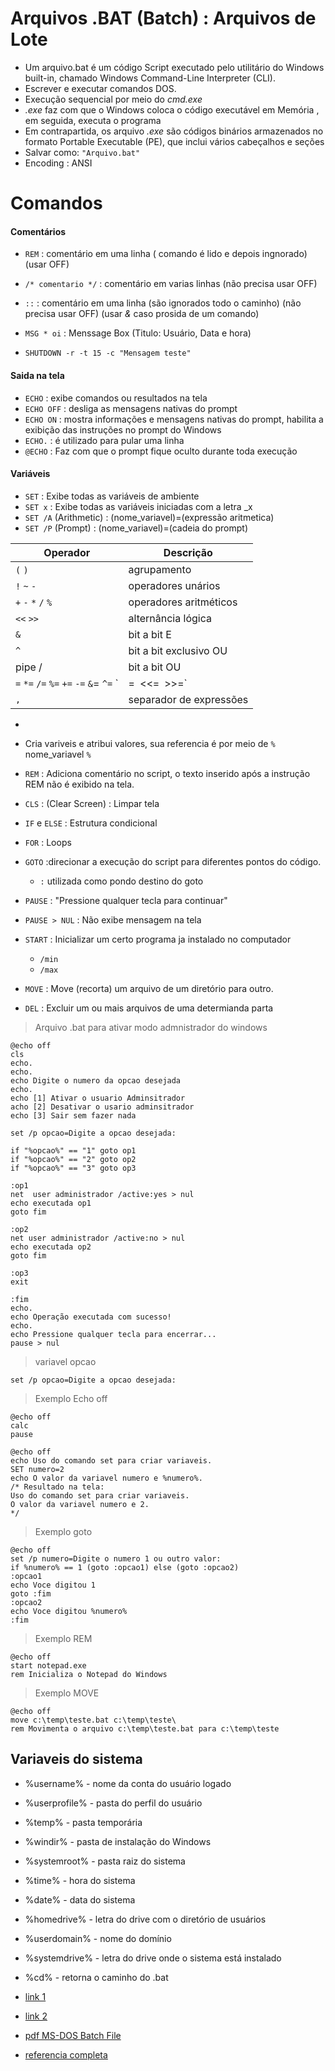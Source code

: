 # Arquivos .BAT (Batch) : Arquivos de Lote
- Um arquivo.bat é um código Script executado pelo utilitário do Windows built-in, chamado Windows Command-Line Interpreter (CLI).
- Escrever e executar comandos DOS.
- Execução sequencial por meio do *cmd.exe*
- *.exe* faz com que o Windows coloca o código executável em Memória , em seguida, executa o programa
- Em contrapartida, os arquivo *.exe* são códigos binários armazenados no formato Portable Executable (PE), que inclui vários cabeçalhos e seções
- Salvar como: `"Arquivo.bat"`
- Encoding : ANSI

# Comandos

#### Comentários
- `REM` : comentário em uma linha ( comando é lido e depois ingnorado) (usar OFF)
- `/* comentario */` : comentário em varias linhas (não precisa usar OFF)
- `::` : comentário em uma linha (são ignorados todo o caminho) (não precisa usar OFF) (usar *&* caso prosida de um comando)

- `MSG * oi` : Menssage Box (Titulo: Usuário, Data e hora)
- `SHUTDOWN -r -t 15 -c "Mensagem teste"`

#### Saida na tela
- `ECHO` :  exibe comandos ou resultados na tela
- `ECHO OFF` : desliga as mensagens nativas do prompt
- `ECHO ON` : mostra informações e mensagens nativas do prompt, habilita a exibição das instruções no prompt do Windows
- `ECHO.` : é utilizado para pular uma linha
- `@ECHO` : Faz com que o prompt fique oculto durante toda execução

#### Variáveis
- `SET`  : Exibe todas as variáveis de ambiente
- `SET x` : Exibe todas as variáveis iniciadas com a letra _x
- `SET /A` (Arithmetic) : (nome_variavel)=(expressão aritmetica)
- `SET /P` (Prompt)     : (nome_variavel)=(cadeia do prompt)


| Operador              | Descrição                |
|---                    |---                       |
|   `(` `)`             | agrupamento              |
|    `!` `~` `-`        | operadores unários       |
|   `+` `-` `*` `/` `%` | operadores aritméticos   |
|    `<<` `>>`          | alternância lógica       |
|    `&`                | bit a bit E              |
|    `^`                | bit a bit exclusivo OU   |
|     pipe /             | bit a bit OU            |
| `=`  `*=` `/=` `%=` `+=` `-=`  `&`= `^=` `|=` `<<=` `>>=`   | atribuição |
|  `,`                  | separador de expressões   |

- 
- Cria variveis e atribui valores, sua referencia é por meio de `%` nome_variavel `%` 
- `REM` : Adiciona comentário no script, o texto inserido após a instrução REM não é exibido na tela.
- `CLS` : (Clear Screen) : Limpar tela

- `IF` e `ELSE` : Estrutura condicional
- `FOR` : Loops
- `GOTO`  :direcionar a execução do script para diferentes pontos do código.
  - `:` utilizada como pondo destino do goto

- `PAUSE` : "Pressione qualquer tecla para continuar"
- `PAUSE > NUL` : Não exibe  mensagem na tela

- `START` : Inicializar um certo programa ja instalado no computador
  - `/min`
  - `/max`
- `MOVE` : Move (recorta) um arquivo de um diretório para outro.
- `DEL`  : Excluir um ou mais arquivos de uma determianda parta

> Arquivo .bat para ativar modo admnistrador do windows
~~~
@echo off
cls
echo.
echo.
echo Digite o numero da opcao desejada
echo.
echo [1] Ativar o usuario Adminsitrador
acho [2] Desativar o usario adminsitrador
echo [3] Sair sem fazer nada

set /p opcao=Digite a opcao desejada:

if "%opcao%" == "1" goto op1
if "%opcao%" == "2" goto op2
if "%opcao%" == "3" goto op3

:op1 
net  user administrador /active:yes > nul
echo executada op1
goto fim

:op2
net user administrador /active:no > nul
echo executada op2
goto fim

:op3
exit

:fim
echo.
echo Operação executada com sucesso!
echo.
echo Pressione qualquer tecla para encerrar...
pause > nul

~~~


> variavel opcao   
~~~
set /p opcao=Digite a opcao desejada:
~~~

> Exemplo Echo off
~~~
@echo off
calc
pause
~~~ 


> 
~~~MSDOS
@echo off
echo Uso do comando set para criar variaveis.
SET numero=2
echo O valor da variavel numero e %numero%.
/* Resultado na tela:
Uso do comando set para criar variaveis.
O valor da variavel numero e 2.
*/
~~~

> Exemplo goto
~~~
@echo off
set /p numero=Digite o numero 1 ou outro valor:
if %numero% == 1 (goto :opcao1) else (goto :opcao2)
:opcao1
echo Voce digitou 1
goto :fim
:opcao2
echo Voce digitou %numero%
:fim
~~~

> Exemplo REM
~~~
@echo off
start notepad.exe
rem Inicializa o Notepad do Windows
~~~

> Exemplo MOVE
~~~
@echo off
move c:\temp\teste.bat c:\temp\teste\
rem Movimenta o arquivo c:\temp\teste.bat para c:\temp\teste
~~~ 

## Variaveis do sistema
- %username% - nome da conta do usuário logado
- %userprofile% - pasta do perfil do usuário
- %temp% - pasta temporária
- %windir% - pasta de instalação do Windows
- %systemroot% - pasta raiz do sistema
- %time% - hora do sistema
- %date% - data do sistema
- %homedrive% - letra do drive com o diretório de usuários
- %userdomain% - nome do domínio
- %systemdrive% - letra do drive onde o sistema está instalado
- %cd% - retorna o caminho do .bat

- [link 1](https://www.youtube.com/watch?v=srP7Y3OGjtU&t=98s)
- [link 2](http://hardware.rbtech.info/programando-arquivos-bat/)
- [pdf MS-DOS Batch File](https://pdf4pro.com/view/batch-file-programming-4d5959.html)
- [referencia completa](https://en.wikibooks.org/wiki/Windows_Batch_Scripting)
